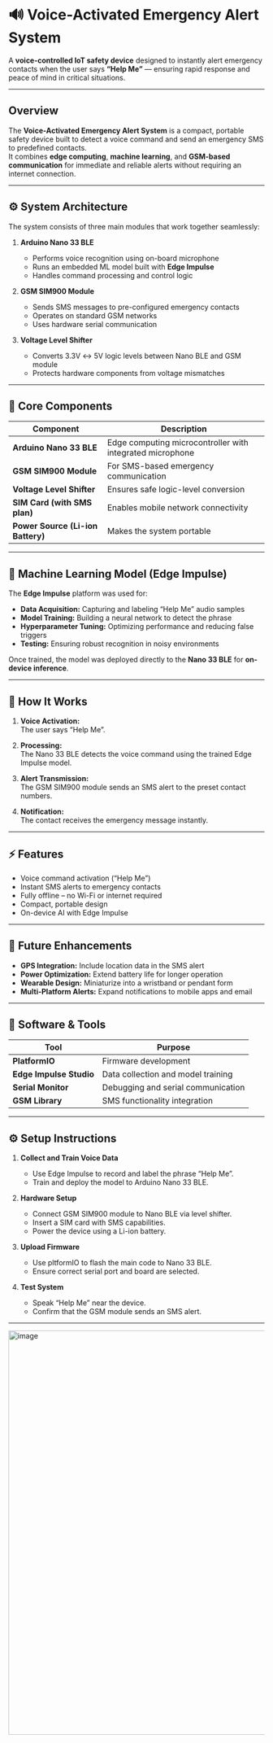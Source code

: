 # 🔊 Voice-Activated Emergency Alert System

A **voice-controlled IoT safety device** designed to instantly alert emergency contacts when the user says **“Help Me”** — ensuring rapid response and peace of mind in critical situations.

---

##  Overview

The **Voice-Activated Emergency Alert System** is a compact, portable safety device built to detect a voice command and send an emergency SMS to predefined contacts.  
It combines **edge computing**, **machine learning**, and **GSM-based communication** for immediate and reliable alerts without requiring an internet connection.

---

## ⚙️ System Architecture

The system consists of three main modules that work together seamlessly:

1. **Arduino Nano 33 BLE**  
   - Performs voice recognition using on-board microphone  
   - Runs an embedded ML model built with **Edge Impulse**  
   - Handles command processing and control logic  

2. **GSM SIM900 Module**  
   - Sends SMS messages to pre-configured emergency contacts  
   - Operates on standard GSM networks  
   - Uses hardware serial communication  

3. **Voltage Level Shifter**  
   - Converts 3.3V ↔ 5V logic levels between Nano BLE and GSM module  
   - Protects hardware components from voltage mismatches  

---

## 🧩 Core Components

| Component | Description |
|------------|-------------|
| **Arduino Nano 33 BLE** | Edge computing microcontroller with integrated microphone |
| **GSM SIM900 Module** | For SMS-based emergency communication |
| **Voltage Level Shifter** | Ensures safe logic-level conversion |
| **SIM Card (with SMS plan)** | Enables mobile network connectivity |
| **Power Source (Li-ion Battery)** | Makes the system portable |

---

## 🧬 Machine Learning Model (Edge Impulse)

The **Edge Impulse** platform was used for:

- **Data Acquisition:** Capturing and labeling “Help Me” audio samples  
- **Model Training:** Building a neural network to detect the phrase  
- **Hyperparameter Tuning:** Optimizing performance and reducing false triggers  
- **Testing:** Ensuring robust recognition in noisy environments  

Once trained, the model was deployed directly to the **Nano 33 BLE** for **on-device inference**.

---

## 🔁 How It Works

1. **Voice Activation:**  
   The user says “Help Me”.

2. **Processing:**  
   The Nano 33 BLE detects the voice command using the trained Edge Impulse model.

3. **Alert Transmission:**  
   The GSM SIM900 module sends an SMS alert to the preset contact numbers.

4. **Notification:**  
   The contact receives the emergency message instantly.

---

## ⚡ Features

- Voice command activation (“Help Me”)  
- Instant SMS alerts to emergency contacts  
- Fully offline – no Wi-Fi or internet required  
- Compact, portable design  
- On-device AI with Edge Impulse  

---

## 🔧 Future Enhancements

-  **GPS Integration:** Include location data in the SMS alert  
-  **Power Optimization:** Extend battery life for longer operation  
-  **Wearable Design:** Miniaturize into a wristband or pendant form  
-  **Multi-Platform Alerts:** Expand notifications to mobile apps and email  

---

## 🧰 Software & Tools

| Tool | Purpose |
|------|----------|
| **PlatformIO** | Firmware development |
| **Edge Impulse Studio** | Data collection and model training |
| **Serial Monitor** | Debugging and serial communication |
| **GSM Library** | SMS functionality integration |

---

## ⚙️ Setup Instructions

1. **Collect and Train Voice Data**
   - Use Edge Impulse to record and label the phrase “Help Me”.
   - Train and deploy the model to Arduino Nano 33 BLE.

2. **Hardware Setup**
   - Connect GSM SIM900 module to Nano BLE via level shifter.  
   - Insert a SIM card with SMS capabilities.  
   - Power the device using a Li-ion battery.

3. **Upload Firmware**
   - Use pltformIO to flash the main code to Nano 33 BLE.
   - Ensure correct serial port and board are selected.

4. **Test System**
   - Speak “Help Me” near the device.
   - Confirm that the GSM module sends an SMS alert.

---

<img width="967" height="795" alt="image" src="https://github.com/user-attachments/assets/3f85aa42-7d51-4b34-9378-aaa33c02d98f" />
